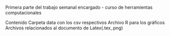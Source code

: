 Primera parte del trabajo semanal encargado - curso de herramientas computacionales

Contenido
  Carpeta data con los csv respectivos
  Archivo R para los gráficos
  Archivos relacionados al documento de Latex(.tex,.png)
  
